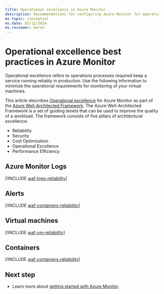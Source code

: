 ```yaml
---
title: Operational excellence in Azure Monitor
description: Recommendations for configuring Azure Monitor for operational excellence.
ms.topic: conceptual
ms.date: 03/12/2024
ms.reviewer: bwren
---
```


# Operational excellence best practices in Azure Monitor

Operational excellence refers to operations processes required keep a service running reliably in production. Use the following information to minimize the operational requirements for monitoring of your virtual machines.

This article describes [Operational excellence](/azure/architecture/framework/security/) for Azure Monitor as part of the [Azure Well-Architected Framework](/azure/architecture/framework/). The Azure Well-Architected Framework is a set of guiding tenets that can be used to improve the quality of a workload. The framework consists of five pillars of architectural excellence:

* Reliability
* Security
* Cost Optimization
* Operational Excellence
* Performance Efficiency

## Azure Monitor Logs

[!INCLUDE [waf-logs-reliability](../includes/waf-logs-operation.md)]

## Alerts

[!INCLUDE [waf-containers-reliability](../includes/waf-alerts-operation.md)]

## Virtual machines

[!INCLUDE [waf-vm-reliability](../includes/waf-vm-operation.md)]

## Containers

[!INCLUDE [waf-containers-reliability](../includes/waf-containers-operation.md)]

## Next step

* Learn more about [getting started with Azure Monitor](getting-started.md).

